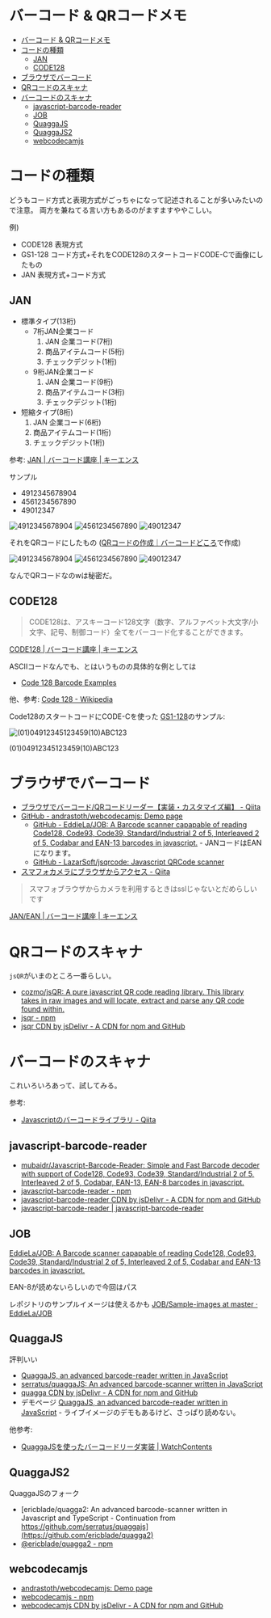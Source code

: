 # バーコード & QRコードメモ

- [バーコード & QRコードメモ](#バーコード--qrコードメモ)
- [コードの種類](#コードの種類)
  - [JAN](#jan)
  - [CODE128](#code128)
- [ブラウザでバーコード](#ブラウザでバーコード)
- [QRコードのスキャナ](#qrコードのスキャナ)
- [バーコードのスキャナ](#バーコードのスキャナ)
  - [javascript-barcode-reader](#javascript-barcode-reader)
  - [JOB](#job)
  - [QuaggaJS](#quaggajs)
  - [QuaggaJS2](#quaggajs2)
  - [webcodecamjs](#webcodecamjs)

# コードの種類

どうもコード方式と表現方式がごっちゃになって記述されることが多いみたいので注意。
両方を兼ねてる言い方もあるのがますますややこしい。

例)
- CODE128 表現方式
- GS1-128 コード方式+それをCODE128のスタートコードCODE-Cで画像にしたもの
- JAN 表現方式+コード方式

## JAN

- 標準タイプ(13桁)
  - 7桁JAN企業コード
    1. JAN 企業コード(7桁)
    2. 商品アイテムコード(5桁)
    3. チェックデジット(1桁)
  - 9桁JAN企業コード
    1. JAN 企業コード(9桁)
    2. 商品アイテムコード(3桁)
    3. チェックデジット(1桁)
- 短縮タイプ(8桁)
   1. JAN 企業コード(6桁)
   2. 商品アイテムコード(1桁)
   3. チェックデジット(1桁)

参考: [JAN | バーコード講座 | キーエンス](https://www.keyence.co.jp/ss/products/autoid/codereader/basic_jan.jsp)

サンプル
- 4912345678904 
- 4561234567890
- 49012347

![4912345678904](imgs/barcode/jan_4912345678904.png "4912345678904")
 ![4561234567890](imgs/barcode/jan_4561234567890.png "4561234567890")
![49012347](imgs/barcode/jan_49012347.png "49012347")

それをQRコードにしたもの ([QRコードの作成｜バーコードどころ](https://barcode-place.azurewebsites.net/Barcode/qr)で作成)

![4912345678904](imgs/barcode/qr_4912345678904.png "4912345678904")
 ![4561234567890](imgs/barcode/qr_4561234567890.png "4561234567890")
![49012347](imgs/barcode/qr_49012347.png "49012347")

なんでQRコードなのwは秘密だ。


## CODE128

> CODE128は、アスキーコード128文字（数字、アルファベット大文字/小文字、記号、制御コード）全てをバーコード化することができます。

[CODE128 | バーコード講座 | キーエンス](https://www.keyence.co.jp/ss/products/autoid/codereader/basic_code128.jsp)

ASCIIコードなんでも、とはいうものの具体的な例としては
- [Code 128 Barcode Examples](https://www.computalabel.com/m/c128examplesM.htm)

他、参考: [Code 128 - Wikipedia](https://en.wikipedia.org/wiki/Code_128)

Code128のスタートコードにCODE-Cを使った
[GS1-128](https://www.keyence.co.jp/ss/products/autoid/codereader/basic-gs1.jsp)のサンプル:

![(01)04912345123459(10)ABC123](imgs/barcode/gs1_128_(01)04912345123459(10)ABC123.png "(01)04912345123459(10)ABC123")

(01)04912345123459(10)ABC123





# ブラウザでバーコード

- [ブラウザでバーコード/QRコードリーダー【実装・カスタマイズ編】 - Qiita](https://qiita.com/mm_sys/items/6e5e927ef75ab82fa8d3)
- [GitHub - andrastoth/webcodecamjs: Demo page](https://github.com/andrastoth/webcodecamjs)
  - [GitHub - EddieLa/JOB: A Barcode scanner capapable of reading Code128, Code93, Code39, Standard/Industrial 2 of 5, Interleaved 2 of 5, Codabar and EAN-13 barcodes in javascript.](https://github.com/EddieLa/JOB) - JANコードはEANになります。
  - [GitHub - LazarSoft/jsqrcode: Javascript QRCode scanner](https://github.com/LazarSoft/jsqrcode)
- [スマフォカメラにブラウザからアクセス - Qiita](https://qiita.com/tkyko13/items/1871d906736ac88a1f35)

> スマフォブラウザからカメラを利用するときはsslじゃないとだめらしいです

[JAN/EAN | バーコード講座 | キーエンス](https://www.keyence.co.jp/ss/products/autoid/codereader/basic-ean.jsp)


# QRコードのスキャナ

`jsQR`がいまのところ一番らしい。

- [cozmo/jsQR: A pure javascript QR code reading library. This library takes in raw images and will locate, extract and parse any QR code found within.](https://github.com/cozmo/jsQR)
- [jsqr - npm](https://www.npmjs.com/package/jsqr)
- [jsqr CDN by jsDelivr - A CDN for npm and GitHub](https://www.jsdelivr.com/package/npm/jsqr)

# バーコードのスキャナ

これいろいろあって、試してみる。

参考:
- [Javascriptのバーコードライブラリ - Qiita](https://qiita.com/k-murayama/items/eddcc974bd0dd3a214ed)

## javascript-barcode-reader

- [mubaidr/Javascript-Barcode-Reader: Simple and Fast Barcode decoder with support of Code128, Code93, Code39, Standard/Industrial 2 of 5, Interleaved 2 of 5, Codabar, EAN-13, EAN-8 barcodes in javascript.](https://github.com/mubaidr/Javascript-Barcode-Reader)
- [javascript-barcode-reader - npm](https://www.npmjs.com/package/javascript-barcode-reader)
- [javascript-barcode-reader CDN by jsDelivr - A CDN for npm and GitHub](https://www.jsdelivr.com/package/npm/javascript-barcode-reader)
- [javascript-barcode-reader | javascript-barcode-reader](https://mubaidr.js.org/Javascript-Barcode-Reader/)

## JOB

[EddieLa/JOB: A Barcode scanner capapable of reading Code128, Code93, Code39, Standard/Industrial 2 of 5, Interleaved 2 of 5, Codabar and EAN-13 barcodes in javascript.](https://github.com/EddieLa/JOB)

EAN-8が読めないらしいので今回はパス

レポジトリのサンプルイメージは使えるかも [JOB/Sample-images at master · EddieLa/JOB](https://github.com/EddieLa/JOB/tree/master/Sample-images)

## QuaggaJS

評判いい

- [QuaggaJS, an advanced barcode-reader written in JavaScript](https://serratus.github.io/quaggaJS/)
- [serratus/quaggaJS: An advanced barcode-scanner written in JavaScript](https://github.com/serratus/quaggaJS)
- [quagga CDN by jsDelivr - A CDN for npm and GitHub](https://www.jsdelivr.com/package/npm/quagga)
- デモページ [QuaggaJS, an advanced barcode-reader written in JavaScript](https://serratus.github.io/quaggaJS/examples/static_images.html) - ライブイメージのデモもあるけど、さっぱり読めない。

他参考:
- [QuaggaJSを使ったバーコードリーダ実装 | WatchContents](https://watchcontents.com/quaggajs-barcode-reader/)


## QuaggaJS2

QuaggaJSのフォーク

- [ericblade/quagga2: An advanced barcode-scanner written in Javascript and TypeScript - Continuation from https://github.com/serratus/quaggajs](https://github.com/ericblade/quagga2)
- [@ericblade/quagga2 - npm](https://www.npmjs.com/package/@ericblade/quagga2)

## webcodecamjs

- [andrastoth/webcodecamjs: Demo page](https://github.com/andrastoth/webcodecamjs)
- [webcodecamjs - npm](https://www.npmjs.com/package/webcodecamjs)
- [webcodecamjs CDN by jsDelivr - A CDN for npm and GitHub](https://www.jsdelivr.com/package/npm/webcodecamjs)